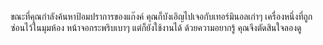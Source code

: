 ขณะที่คุณกำลังค้นหาป้อมปราการของแก๊งค์ คุณก็บังเอิญไปเจอกับเทอร์มินอลเก่าๆ เครื่องหนึ่งที่ถูกซ่อนไว้ในมุมห้อง หน้าจอกระพริบเบาๆ แต่ก็ยังใช้งานได้ ด้วยความอยากรู้ คุณจึงตัดสินใจลองดู
